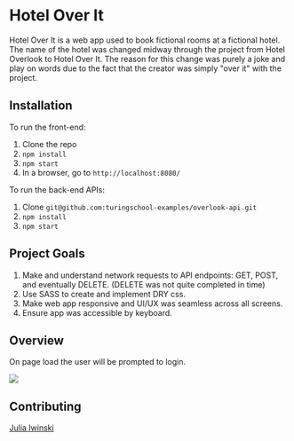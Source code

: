 # Hotel Over It

Hotel Over It is a web app used to book fictional rooms at a fictional hotel. The name of the hotel was changed midway through the project from Hotel Overlook to Hotel Over It. The reason for this change was purely a joke and play on words due to the fact that the creator was simply "over it" with the project. 

## Installation

To run the front-end:
1. Clone the repo 
2. `npm install`
3. `npm start`
4. In a browser, go to `http://localhost:8080/`

To run the back-end APIs: 
1. Clone `git@github.com:turingschool-examples/overlook-api.git`
2. `npm install`
3. `npm start`

## Project Goals
1. Make and understand network requests to API endpoints: GET, POST, and eventually DELETE. (DELETE was not quite completed in time)
2. Use SASS to create and implement DRY css.
3. Make web app responsive and UI/UX was seamless across all screens. 
4. Ensure app was accessible by keyboard. 

## Overview

On page load the user will be prompted to login. 

<img src="https://gyazo.com/e410c6f6950fe3ae8f0056b7dc030dad.gif">

## Contributing

[Julia Iwinski](https://github.com/jgiwinski)
